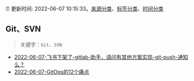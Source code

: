 :alarm_clock: 更新时间: 2022-06-07 10:15:33。[来源分类](../README.md)、[标签分类](../TAGS.md)、[时间分类](../TIMELINE.md)

## Git、SVN


> 关键字：`Git`、`SVN`



- [2022-06-07-飞书下架了-gitlab-助手，请问有其他方案实现-git-push-通知么？](https://www.v2ex.com/t/857922) 
- [2022-06-07-GitOps的12个痛点](https://toutiao.io/k/q3ce4kp) 